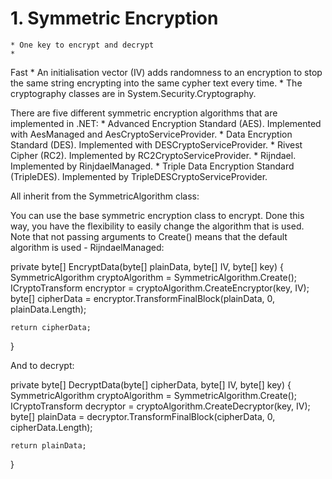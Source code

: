 # 1\. Symmetric Encryption


	* One key to encrypt and decrypt
	* 
Fast
	* 
An initialisation vector (IV) adds randomness to an encryption to stop the same string encrypting into the same cypher text every time.
	* 
The cryptography classes are in System.Security.Cryptography.



There are five different symmetric encryption algorithms that are implemented in .NET:
	* 
Advanced Encryption Standard (AES). Implemented with AesManaged and AesCryptoServiceProvider.
	* 
Data Encryption Standard (DES). Implemented with DESCryptoServiceProvider.
	* 
Rivest Cipher (RC2). Implemented by RC2CryptoServiceProvider.
	* 
Rijndael. Implemented by RinjdaelManaged.
	* 
Triple Data Encryption Standard (TripleDES). Implemented by TripleDESCryptoServiceProvider.



All inherit from the SymmetricAlgorithm class:









You can use the base symmetric encryption class to encrypt. Done this way, you have the flexibility to easily change the algorithm that is used. Note that not passing arguments to Create() means that the default algorithm is used - RijndaelManaged:


private byte[] EncryptData(byte[] plainData, byte[] IV, byte[] key)
{
    SymmetricAlgorithm cryptoAlgorithm = SymmetricAlgorithm.Create();
    ICryptoTransform encryptor = cryptoAlgorithm.CreateEncryptor(key, IV);
    byte[] cipherData = encryptor.TransformFinalBlock(plainData, 0, plainData.Length);

    return cipherData;
}


And to decrypt:


private byte[] DecryptData(byte[] cipherData, byte[] IV, byte[] key)
{
    SymmetricAlgorithm cryptoAlgorithm = SymmetricAlgorithm.Create();
    ICryptoTransform decryptor = cryptoAlgorithm.CreateDecryptor(key, IV);
    byte[] plainData = decryptor.TransformFinalBlock(cipherData, 0, cipherData.Length);

    return plainData;
}

<!--stackedit_data:
eyJoaXN0b3J5IjpbMTEwMDE0NDA5NiwtMTQ4MTc4NDg0Nl19
-->